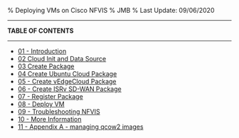 % Deploying VMs on Cisco NFVIS
% JMB
% Last Update: 09/06/2020


*** 

**TABLE OF CONTENTS**

***

+ [01 - Introduction](01-Introduction.md)
+ [02 Cloud Init and Data Source](02-Cloud-Init-and-datasource.md)
+ [03 Create Package](03-Create-package.md)
+ [04 Create Ubuntu Cloud Package](04-Create-Ubuntu-Cloud-Package.md)
+ [05 - Create vEdgeCloud Package](05-Create-vEdgeCloud-Package.md)
+ [06 - Create ISRv SD-WAN Package](06-Create-ISRv-SD-WAN-Package.md)
+ [07 - Register Package](07-Register-Package.md)
+ [08 - Deploy VM](08-Deploy-VM.md)
+ [09 - Troubleshooting NFVIS](09-Troubleshooting-NFVIS.md)
+ [10 - More Information](10-More-Information.md)
+ [11 - Appendix A - managing qcow2 images](11-AppendixA-qcow2-images.md)




